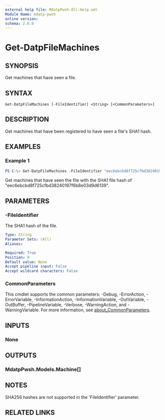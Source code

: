 ```yaml
---
external help file: MdatpPwsh.dll-Help.xml
Module Name: mdatp-pwsh
online version:
schema: 2.0.0
---
```


# Get-DatpFileMachines

## SYNOPSIS
Get machines that have seen a file.

## SYNTAX

```
Get-DatpFileMachines [-FileIdentifier] <String> [<CommonParameters>]
```

## DESCRIPTION
Get machines that have been registered to have seen a file's SHA1 hash.

## EXAMPLES

### Example 1
```powershell
PS C:\> Get-DatpFileMachines -FileIdentifier "eec6ebcbd8f725cfbd38240197f6b8e03d9d6139"
```

Get machines that have seen the file with the SHA1 file hash of "eec6ebcbd8f725cfbd38240197f6b8e03d9d6139".

## PARAMETERS

### -FileIdentifier
The SHA1 hash of the file.

```yaml
Type: String
Parameter Sets: (All)
Aliases:

Required: True
Position: 0
Default value: None
Accept pipeline input: False
Accept wildcard characters: False
```

### CommonParameters
This cmdlet supports the common parameters: -Debug, -ErrorAction, -ErrorVariable, -InformationAction, -InformationVariable, -OutVariable, -OutBuffer, -PipelineVariable, -Verbose, -WarningAction, and -WarningVariable. For more information, see [about_CommonParameters](http://go.microsoft.com/fwlink/?LinkID=113216).

## INPUTS

### None

## OUTPUTS

### MdatpPwsh.Models.Machine[]

## NOTES

SHA256 hashes are not supported in the 'FileIdentifier' parameter.

## RELATED LINKS
